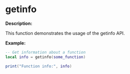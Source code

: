 # getinfo

**Description:**

This function demonstrates the usage of the getinfo API.

**Example:**

```lua
-- Get information about a function
local info = getinfo(some_function)

print("Function info:", info)
```
